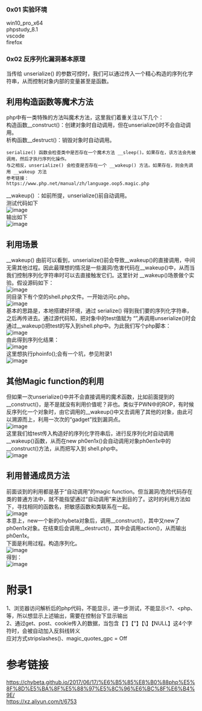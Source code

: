 ### 0x01 实验环境
win10_pro_x64  
phpstudy_8.1  
vscode  
firefox  

### 0x02 反序列化漏洞基本原理
当传给 unserialize() 的参数可控时，我们可以通过传入一个精心构造的序列化字符串，从而控制对象内部的变量甚至是函数。

## 利用构造函数等魔术方法
php中有一类特殊的方法叫魔术方法，这里我们着重关注以下几个：  
构造函数__construct()：创建对象时自动调用，但在unserialize()时不会自动调用。  
析构函数__destruct()：销毁对象时自动调用。
```
serialize() 函数会检查类中是否存在一个魔术方法 __sleep()。如果存在，该方法会先被调用，然后才执行序列化操作。
与之相反，unserialize() 会检查是否存在一个 __wakeup() 方法。如果存在，则会先调用 __wakeup 方法
参考链接：
https://www.php.net/manual/zh/language.oop5.magic.php
```
__wakeup() ：如前所提，unserialize()前自动调用。  
测试代码如下  
![image](./4.png)  
输出如下  
![image](./5.png)  

## 利用场景
__wakeup()
由前可以看到，unserialize()前会导致__wakeup()的直接调用，中间无需其他过程。因此最理想的情况是一些漏洞/危害代码在__wakeup()中，从而当我们控制序列化字符串时可以去直接触发它们。这里针对 __wakeup()场景做个实验。假设源码如下：  
![image](./6.png)  
同目录下有个空的shell.php文件。一开始访问c.php。  
![image](./7.png)  
基本的思路是，本地搭建好环境，通过 serialize() 得到我们要的序列化字符串，之后再传进去。通过源代码知，把对象中的test值赋为 “<?php phpinfo(); ?>”,再调用unserialize()时会通过__wakeup()把test的写入到shell.php中。为此我们写个php脚本：  
![image](./8.png)  
由此得到序列化结果：  
![image](./9.png)  
这里想执行phoinfo();会有一个坑，参见附录1  
![image](./10.png)  

## 其他Magic function的利用
但如果一次unserialize()中并不会直接调用的魔术函数，比如前面提到的__construct()，是不是就没有利用价值呢？非也。类似于PWN中的ROP，有时候反序列化一个对象时，由它调用的__wakeup()中又去调用了其他的对象，由此可以溯源而上，利用一次次的“gadget”找到漏洞点。  
![image](./11.png)  
这里我们给test传入构造好的序列化字符串后，进行反序列化时自动调用 __wakeup()函数，从而在new ph0en1x()会自动调用对象ph0en1x中的__construct()方法，从而把<?php phpinfo() ?>写入到 shell.php中。  
![image](./12.png)  

## 利用普通成员方法
前面谈到的利用都是基于“自动调用”的magic function。但当漏洞/危险代码存在类的普通方法中，就不能指望通过“自动调用”来达到目的了。这时的利用方法如下，寻找相同的函数名，把敏感函数和类联系在一起。  
![image](./13.png)  
本意上，new一个新的chybeta对象后，调用__construct()，其中又new了ph0en1x对象。在结束后会调用__destruct()，其中会调用action()，从而输出 ph0en1x。  
下面是利用过程。构造序列化。  
![image](./14.png)  
得到：  
![image](./15.png)  

# 附录1
1、浏览器访问解析后的php代码，不能显示<?php phpinfo(); ?>，进一步测试，不能显示<?、<php、等，所以想显示上述输出，需要在控制台下显示输出  
2、通过get、post、cookie传入的数据，当包含【'】【"】【\】【NULL】这4个字符时，会被自动加入反斜线转义  
应对方式stripslashes()、magic_quotes_gpc = Off

# 参考链接
https://chybeta.github.io/2017/06/17/%E6%B5%85%E8%B0%88php%E5%8F%8D%E5%BA%8F%E5%88%97%E5%8C%96%E6%BC%8F%E6%B4%9E/  
https://xz.aliyun.com/t/6753

